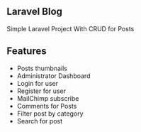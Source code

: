 ## Laravel Blog 
Simple Laravel Project
With CRUD for Posts

## Features
- Posts thumbnails
- Administrator Dashboard
- Login for user
- Register for user
- MailChimp subscribe
- Comments for Posts
- Filter post by category
- Search for post
